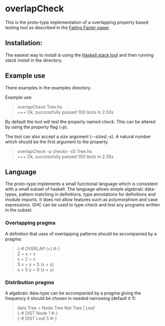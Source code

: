 # overlapCheck

This is the proto-type implementation of a overlapping property based testing tool as described in the [Failing Faster paper](https://github.com/JonFowler/overlapCheck/blob/master/FailingFaster.pdf).

## Installation:

The easiest way to install is using the [Haskell stack tool](https://docs.haskellstack.org/en/stable/README/#how-to-install) and then running *stack install* in the directory.

## Example use

There examples in the examples directory.

Example use:  
> overlapCheck Tree.hs  
> +++ Ok, successfully passed 100 tests in 2.50s

By default the tool will test the property named *check*. This can
be altered by using the *property* flag (*-p*).

The tool can also accept a *size* argument (*--sized*,*-s*). A natural
number which should be the first argument to the property.

> overlapCheck -p checkn -s5 Tree.hs  
> +++ Ok, successfully passed 100 tests in 2.35s


## Language

The proto-type implements a small functional language which is consistent
with a small subset of haskell. The language allows simple algebraic
data-types, pattern matching in definitions, type annotations for
definitions and module imports. It does not allow features such as
polymorphism and case expressions. GHC can be used to type-check 
and test any programs written in the subset.

### Overlapping pragma

A definition that uses of overlapping patterns should be accompanied
by a pragma:

> {-# OVERLAP (+) #-}  
> Z + x = x  
> x + Z = x  
> S x + y = S (x + y)  
> x + S y = S (x + y)  

### Distribution pragma

A algebraic data-type can be accompanied by a pragma giving the
frequency it should be chosen in needed narrowing (default it 1):

> data Tree = Node Tree Nat Tree | Leaf  
> {-# DIST Node 1 #-}  
> {-# DIST Leaf 5 #-}  
